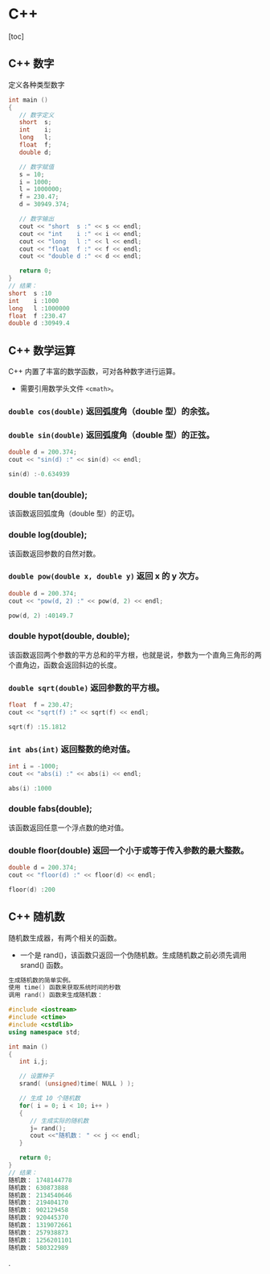 # C++

[toc]

## C++ 数字

定义各种类型数字

```CPP
int main ()
{
   // 数字定义
   short  s;
   int    i;
   long   l;
   float  f;
   double d;

   // 数字赋值
   s = 10;
   i = 1000;
   l = 1000000;
   f = 230.47;
   d = 30949.374;

   // 数字输出
   cout << "short  s :" << s << endl;
   cout << "int    i :" << i << endl;
   cout << "long   l :" << l << endl;
   cout << "float  f :" << f << endl;
   cout << "double d :" << d << endl;

   return 0;
}
// 结果：
short  s :10
int    i :1000
long   l :1000000
float  f :230.47
double d :30949.4
```

## C++ 数学运算
C++ 内置了丰富的数学函数，可对各种数字进行运算。
- 需要引用数学头文件 `<cmath>`。

### `double cos(double)` 返回弧度角（double 型）的余弦。

### `double sin(double)` 返回弧度角（double 型）的正弦。

```CPP
double d = 200.374;
cout << "sin(d) :" << sin(d) << endl;

sin(d) :-0.634939
```

### double tan(double);
该函数返回弧度角（double 型）的正切。
### double log(double);
该函数返回参数的自然对数。

### `double pow(double x, double y)` 返回 x 的 y 次方。

```CPP
double d = 200.374;
cout << "pow(d, 2) :" << pow(d, 2) << endl;

pow(d, 2) :40149.7
```

### double hypot(double, double);
该函数返回两个参数的平方总和的平方根，也就是说，参数为一个直角三角形的两个直角边，函数会返回斜边的长度。

### `double sqrt(double)` 返回参数的平方根。

```CPP
float  f = 230.47;
cout << "sqrt(f) :" << sqrt(f) << endl;

sqrt(f) :15.1812
```

### `int abs(int)` 返回整数的绝对值。

```CPP
int i = -1000;
cout << "abs(i) :" << abs(i) << endl;

abs(i) :1000
```

### double fabs(double);
该函数返回任意一个浮点数的绝对值。

### double floor(double) 返回一个小于或等于传入参数的最大整数。

```CPP
double d = 200.374;
cout << "floor(d) :" << floor(d) << endl;

floor(d) :200
```

## C++ 随机数
随机数生成器，有两个相关的函数。
- 一个是 rand()，该函数只返回一个伪随机数。生成随机数之前必须先调用 srand() 函数。

```CPP
生成随机数的简单实例。
使用 time() 函数来获取系统时间的秒数
调用 rand() 函数来生成随机数：

#include <iostream>
#include <ctime>
#include <cstdlib>
using namespace std;

int main ()
{
   int i,j;

   // 设置种子
   srand( (unsigned)time( NULL ) );

   // 生成 10 个随机数
   for( i = 0; i < 10; i++ )
   {
      // 生成实际的随机数
      j= rand();
      cout <<"随机数： " << j << endl;
   }

   return 0;
}
// 结果：
随机数： 1748144778
随机数： 630873888
随机数： 2134540646
随机数： 219404170
随机数： 902129458
随机数： 920445370
随机数： 1319072661
随机数： 257938873
随机数： 1256201101
随机数： 580322989
```


















.
